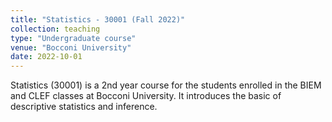 ```yaml
---
title: "Statistics - 30001 (Fall 2022)"
collection: teaching
type: "Undergraduate course"
venue: "Bocconi University"
date: 2022-10-01
---
```

Statistics (30001) is a 2nd year course for the students enrolled in the BIEM and CLEF classes at Bocconi University. It introduces the basic of descriptive statistics and inference.

